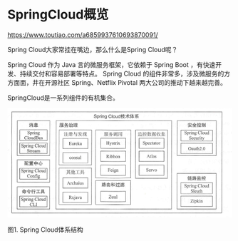 # SpringCloud概览

https://www.toutiao.com/a6859937610693870091/



Spring Cloud大家常挂在嘴边，那么什么是Spring Cloud呢？

Spring Cloud 作为 Java 言的微服务框架，它依赖于 Spring Boot ，有快速开发、持续交付和容易部署等特点。 Spring Cloud 的组件非常多，涉及微服务的方方面面，井在开源社区 Spring、Netflix Pivotal 两大公司的推动下越来越完善。

SpringCloud是一系列组件的有机集合。

![](./images/spring_cloud/overview/springcloud_architecture.png)

图1. Spring Cloud体系结构
